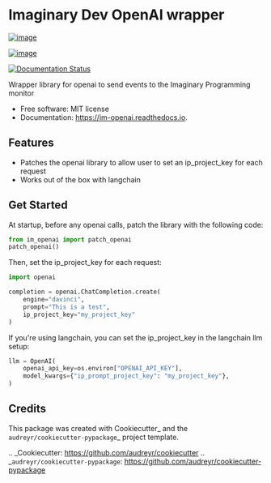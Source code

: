 # Imaginary Dev OpenAI wrapper

[![image](https://img.shields.io/pypi/v/im_openai.svg)](https://pypi.python.org/pypi/im_openai)

[![image](https://img.shields.io/travis/alecf/im_openai.svg)](https://travis-ci.com/alecf/im_openai)

[![Documentation Status](https://readthedocs.org/projects/im-openai/badge/?version=latest)](https://im-openai.readthedocs.io/en/latest/?version=latest)

Wrapper library for openai to send events to the Imaginary Programming
monitor

-   Free software: MIT license
-   Documentation: <https://im-openai.readthedocs.io>.

## Features

-   Patches the openai library to allow user to set an ip_project_key
    for each request
-   Works out of the box with langchain

## Get Started

At startup, before any openai calls, patch the library with the
following code:

```python
from im_openai import patch_openai
patch_openai()
```

Then, set the ip_project_key for each request:

```python
import openai

completion = openai.ChatCompletion.create(
    engine="davinci",
    prompt="This is a test",
    ip_project_key="my_project_key"
)
```

If you're using langchain, you can set the ip_project_key in the langchain llm setup:

```python
llm = OpenAI(
    openai_api_key=os.environ["OPENAI_API_KEY"],
    model_kwargs={"ip_prompt_project_key": "my_project_key"},
)
```

## Credits

This package was created with Cookiecutter_ and the `audreyr/cookiecutter-pypackage`_ project template.

.. _Cookiecutter: https://github.com/audreyr/cookiecutter
.. _`audreyr/cookiecutter-pypackage`: https://github.com/audreyr/cookiecutter-pypackage
